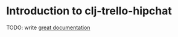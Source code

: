 # Introduction to clj-trello-hipchat

TODO: write [great documentation](http://jacobian.org/writing/great-documentation/what-to-write/)
